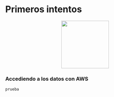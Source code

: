 # Primeros intentos

<p align="center">
<a href="https://registry.opendata.aws/spacenet//"><img src="https://assets.opendata.aws/img/AWS-Logo_White-Color_300x180.png" width="150"/> </a>
</p>


### Accediendo a los datos con AWS

`prueba`
